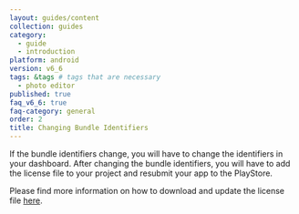 ```yaml
---
layout: guides/content
collection: guides
category:
  - guide
  - introduction
platform: android
version: v6_6
tags: &tags # tags that are necessary
  - photo editor
published: true
faq_v6_6: true
faq-category: general
order: 2
title: Changing Bundle Identifiers
---
```


If the bundle identifiers change, you will have to change the identifiers in your dashboard. After changing the bundle identifiers, you will have to add the license file to your project and resubmit your app to the PlayStore.

Please find more information on how to download and update the license file [here]({{site.baseUrl}}/guides/android/v6_5/introduction/faq/download_license).
